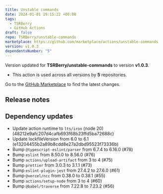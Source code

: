 ```yaml
---
title: Unstable commands
date: 2024-01-01 19:15:22 +00:00
tags:
  - TSRBerry
  - GitHub Actions
draft: false
repo: TSRBerry/unstable-commands
marketplace: https://github.com/marketplace/actions/unstable-commands
version: v1.0.3
dependentsNumber: "5"
---
```



Version updated for **TSRBerry/unstable-commands** to version **v1.0.3**.
- This action is used across all versions by **5** repositories.

Go to the [GitHub Marketplace](https://github.com/marketplace/actions/unstable-commands) to find the latest changes.

## Release notes

## Dependency updates

- Update action runtime to `lts/iron` (node 20) (48212e9afc207d4cafb693f68b23ffd5ba72688c)
- Update lockfileVersion from 6.0 to 6.1 (e13204455b2a89b8cdd8e27a2dbd95523f73336b)
- Bump `@typescript-eslint/parser` from 6.7.4 to 6.16.0 (#78)
- Bump `eslint` from 8.50.0 to 8.56.0 (#76)
- Bump `actions/upload-artifact` from 3 to 4 (#75)
- Bump `prettier` from 3.0.3 to 3.1.1 (#73)
- Bump `eslint-plugin-jest` from 27.4.2 to 27.6.0 (#61)
- Bump `@vercel/ncc` from 0.38.0 to 0.38.1 (#55)
- Bump `actions/setup-node` from 3 to 4 (#60)
- Bump `@babel/traverse` from 7.22.8 to 7.23.2 (#56)
